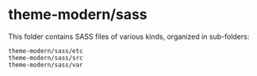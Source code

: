 # theme-modern/sass

This folder contains SASS files of various kinds, organized in sub-folders:

    theme-modern/sass/etc
    theme-modern/sass/src
    theme-modern/sass/var
